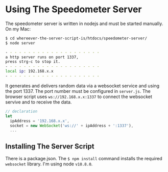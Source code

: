 # Using The Speedometer Server

The speedometer server is written in nodejs and must be started manually. On my Mac:

```bash
$ cd whereever-the-server-script-is/htdocs/speedometer-server/
$ node server

- - - - - - - - - - - - - - - - - - - - -
a http server runs on port 1337,
press strg-c to stop it.
- - - - - - - - - - - - - - - - - - - - -
local ip: 192.168.x.x
- - - - - - - - - - - - - - - - - - - - -
```
It generates and delivers random data via a websocket service and using the port 1337. The port number must be configured in ```server.js```. The browser script uses ```ws://192.168.x.x:1337``` to connect the websocket servive and to receive the data.

```javascript
// declaration
let
  ipAddress = '192.168.x.x',
  socket = new WebSocket('ws://' + ipAddress + ':1337'),
  ...
```

## Installing The Server Script
There is a package.json. The ```$ npm install``` command installs the required ```websocket``` library. I'm using  node ```v10.8.0```.

